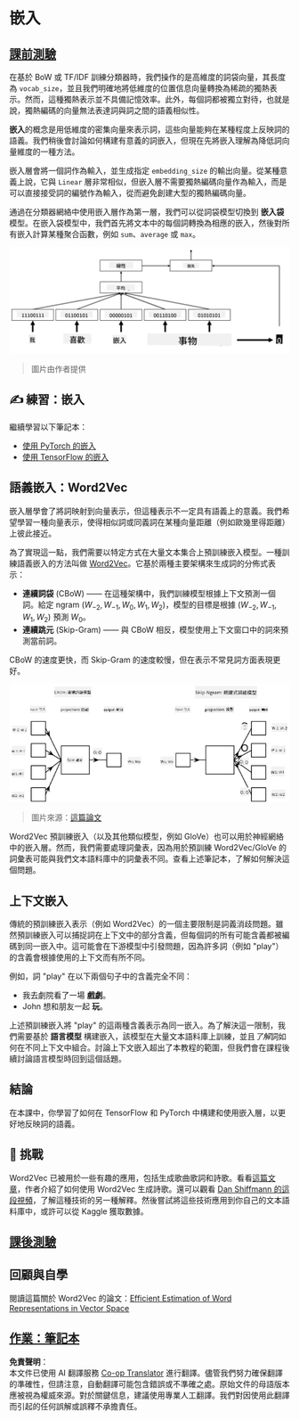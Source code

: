 <!--
CO_OP_TRANSLATOR_METADATA:
{
  "original_hash": "e40b47ac3fd48f71304ede1474e66293",
  "translation_date": "2025-08-26T08:14:40+00:00",
  "source_file": "lessons/5-NLP/14-Embeddings/README.md",
  "language_code": "mo"
}
-->
# 嵌入

## [課前測驗](https://red-field-0a6ddfd03.1.azurestaticapps.net/quiz/114)

在基於 BoW 或 TF/IDF 訓練分類器時，我們操作的是高維度的詞袋向量，其長度為 `vocab_size`，並且我們明確地將低維度的位置信息向量轉換為稀疏的獨熱表示。然而，這種獨熱表示並不具備記憶效率。此外，每個詞都被獨立對待，也就是說，獨熱編碼的向量無法表達詞與詞之間的語義相似性。

**嵌入**的概念是用低維度的密集向量來表示詞，這些向量能夠在某種程度上反映詞的語義。我們稍後會討論如何構建有意義的詞嵌入，但現在先將嵌入理解為降低詞向量維度的一種方法。

嵌入層會將一個詞作為輸入，並生成指定 `embedding_size` 的輸出向量。從某種意義上說，它與 `Linear` 層非常相似，但嵌入層不需要獨熱編碼向量作為輸入，而是可以直接接受詞的編號作為輸入，從而避免創建大型的獨熱編碼向量。

通過在分類器網絡中使用嵌入層作為第一層，我們可以從詞袋模型切換到 **嵌入袋** 模型。在嵌入袋模型中，我們首先將文本中的每個詞轉換為相應的嵌入，然後對所有嵌入計算某種聚合函數，例如 `sum`、`average` 或 `max`。

![嵌入分類器處理五個序列詞的示例圖。](../../../../../translated_images/embedding-classifier-example.b77f021a7ee67eeec8e68bfe11636c5b97d6eaa067515a129bfb1d0034b1ac5b.mo.png)

> 圖片由作者提供

## ✍️ 練習：嵌入

繼續學習以下筆記本：
* [使用 PyTorch 的嵌入](../../../../../lessons/5-NLP/14-Embeddings/EmbeddingsPyTorch.ipynb)
* [使用 TensorFlow 的嵌入](../../../../../lessons/5-NLP/14-Embeddings/EmbeddingsTF.ipynb)

## 語義嵌入：Word2Vec

嵌入層學會了將詞映射到向量表示，但這種表示不一定具有語義上的意義。我們希望學習一種向量表示，使得相似詞或同義詞在某種向量距離（例如歐幾里得距離）上彼此接近。

為了實現這一點，我們需要以特定方式在大量文本集合上預訓練嵌入模型。一種訓練語義嵌入的方法叫做 [Word2Vec](https://en.wikipedia.org/wiki/Word2vec)。它基於兩種主要架構來生成詞的分佈式表示：

 - **連續詞袋** (CBoW) —— 在這種架構中，我們訓練模型根據上下文預測一個詞。給定 ngram $(W_{-2},W_{-1},W_0,W_1,W_2)$，模型的目標是根據 $(W_{-2},W_{-1},W_1,W_2)$ 預測 $W_0$。
 - **連續跳元** (Skip-Gram) —— 與 CBoW 相反，模型使用上下文窗口中的詞來預測當前詞。

CBoW 的速度更快，而 Skip-Gram 的速度較慢，但在表示不常見詞方面表現更好。

![展示 CBoW 和 Skip-Gram 將詞轉換為向量的算法示例圖。](../../../../../translated_images/example-algorithms-for-converting-words-to-vectors.fbe9207a726922f6f0f5de66427e8a6eda63809356114e28fb1fa5f4a83ebda7.mo.png)

> 圖片來源：[這篇論文](https://arxiv.org/pdf/1301.3781.pdf)

Word2Vec 預訓練嵌入（以及其他類似模型，例如 GloVe）也可以用於神經網絡中的嵌入層。然而，我們需要處理詞彙表，因為用於預訓練 Word2Vec/GloVe 的詞彙表可能與我們文本語料庫中的詞彙表不同。查看上述筆記本，了解如何解決這個問題。

## 上下文嵌入

傳統的預訓練嵌入表示（例如 Word2Vec）的一個主要限制是詞義消歧問題。雖然預訓練嵌入可以捕捉詞在上下文中的部分含義，但每個詞的所有可能含義都被編碼到同一嵌入中。這可能會在下游模型中引發問題，因為許多詞（例如 "play"）的含義會根據使用的上下文而有所不同。

例如，詞 "play" 在以下兩個句子中的含義完全不同：

- 我去劇院看了一場 **戲劇**。
- John 想和朋友一起 **玩**。

上述預訓練嵌入將 "play" 的這兩種含義表示為同一嵌入。為了解決這一限制，我們需要基於 **語言模型** 構建嵌入，該模型在大量文本語料庫上訓練，並且*了解*詞如何在不同上下文中組合。討論上下文嵌入超出了本教程的範圍，但我們會在課程後續討論語言模型時回到這個話題。

## 結論

在本課中，你學習了如何在 TensorFlow 和 PyTorch 中構建和使用嵌入層，以更好地反映詞的語義。

## 🚀 挑戰

Word2Vec 已被用於一些有趣的應用，包括生成歌曲歌詞和詩歌。看看[這篇文章](https://www.politetype.com/blog/word2vec-color-poems)，作者介紹了如何使用 Word2Vec 生成詩歌。還可以觀看 [Dan Shiffmann 的這段視頻](https://www.youtube.com/watch?v=LSS_bos_TPI&ab_channel=TheCodingTrain)，了解這種技術的另一種解釋。然後嘗試將這些技術應用到你自己的文本語料庫中，或許可以從 Kaggle 獲取數據。

## [課後測驗](https://red-field-0a6ddfd03.1.azurestaticapps.net/quiz/214)

## 回顧與自學

閱讀這篇關於 Word2Vec 的論文：[Efficient Estimation of Word Representations in Vector Space](https://arxiv.org/pdf/1301.3781.pdf)

## [作業：筆記本](assignment.md)

**免責聲明**：  
本文件已使用 AI 翻譯服務 [Co-op Translator](https://github.com/Azure/co-op-translator) 進行翻譯。儘管我們努力確保翻譯的準確性，但請注意，自動翻譯可能包含錯誤或不準確之處。原始文件的母語版本應被視為權威來源。對於關鍵信息，建議使用專業人工翻譯。我們對因使用此翻譯而引起的任何誤解或誤釋不承擔責任。